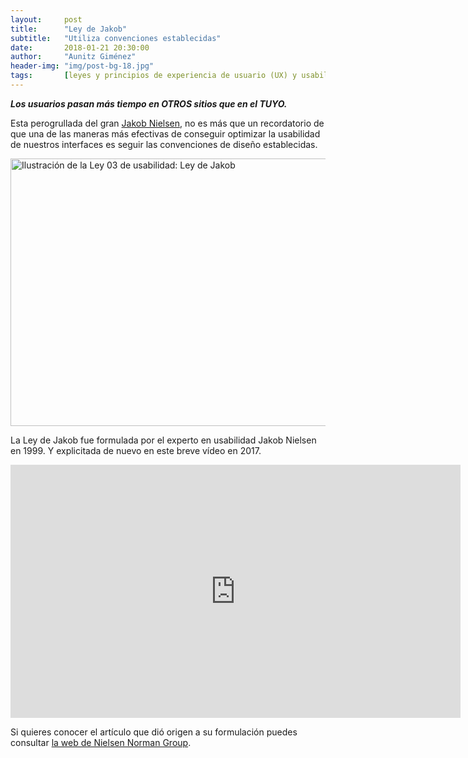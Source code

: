 ```yaml
---
layout:     post
title:      "Ley de Jakob"
subtitle:   "Utiliza convenciones establecidas"
date:       2018-01-21 20:30:00
author:     "Aunitz Giménez"
header-img: "img/post-bg-18.jpg"
tags:       [leyes y principios de experiencia de usuario (UX) y usabilidad]
---
```


<p><em><strong>Los usuarios pasan más tiempo en OTROS sitios que en el TUYO.</strong></em></p>

<p>Esta perogrullada del gran <a href="https://www.nngroup.com/people/jakob-nielsen/" target="_blank" rel="noopener noreferrer">Jakob Nielsen</a>, no es más que un recordatorio de que una de las maneras más efectivas de conseguir optimizar la usabilidad de nuestros interfaces es seguir las convenciones de diseño establecidas.</p>

<p><img src="{{ site.baseurl }}/img/ley-03-ley-de-jakob.png" loading="lazy" alt="Ilustración de la Ley 03 de usabilidad: Ley de Jakob" width="722" height="428"></p>

<p>La Ley de Jakob fue formulada por el experto en usabilidad Jakob Nielsen en 1999. Y explicitada de nuevo en este breve vídeo en 2017.</p>

<div class="embed-responsive embed-responsive-16by9">
    <iframe class="embed-responsive-item" loading="lazy" title="Ley de Jakob" width="720" height="405" src="https://www.youtube-nocookie.com/embed/wzb4mK9DiHM?rel=0&amp;showinfo=0" frameborder="0" allowfullscreen></iframe>
</div>

<p>Si quieres conocer el artículo que dió origen a su formulación puedes consultar <a href="https://www.nngroup.com/articles/do-interface-standards-stifle-design-creativity/" target="_blank" rel="noopener noreferrer">la web de Nielsen Norman Group</a>.</p>

